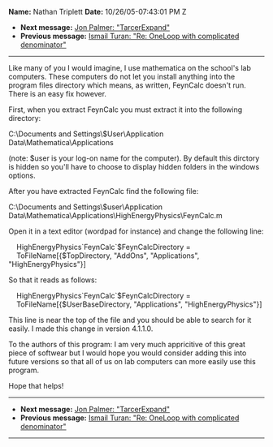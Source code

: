 **Name:** Nathan Triplett
**Date:** 10/26/05-07:43:01 PM Z

  - **Next message:** [Jon Palmer: "TarcerExpand"](0317.html)
  - **Previous message:** [Ismail Turan: "Re: OneLoop with complicated
    denominator"](0315.html)

-----

Like many of you I would imagine, I use mathematica on the school's lab
computers. These computers do not let you install anything into the
program files directory which means, as written, FeynCalc doesn't run.
There is an easy fix however.  

First, when you extract FeynCalc you must extract it into the following
directory:  

C:\\Documents and Settings\\$User\\Application
Data\\Mathematica\\Applications  

(note: $user is your log-on name for the computer). By default this
dirctory is hidden so you'll have to choose to display hidden folders in
the windows options.  

After you have extracted FeynCalc find the following file:  

C:\\Documents and Settings\\$user\\Application
Data\\Mathematica\\Applications\\HighEnergyPhysics\\FeynCalc.m  

Open it in a text editor (wordpad for instance) and change the following
line:  

    HighEnergyPhysics\`FeynCalc\`$FeynCalcDirectory =  
    ToFileName[{$TopDirectory, "AddOns", "Applications",
"HighEnergyPhysics"}]  

So that it reads as follows:  

    HighEnergyPhysics\`FeynCalc\`$FeynCalcDirectory =  
    ToFileName[{$UserBaseDirectory, "Applications",
"HighEnergyPhysics"}]  

This line is near the top of the file and you should be able to search
for it easily. I made this change in version 4.1.1.0.  

To the authors of this program: I am very much appricitive of this great
piece of softwear but I would hope you would consider adding this into
future versions so that all of us on lab computers can more easily use
this program.  

Hope that helps\!  

-----

  - **Next message:** [Jon Palmer: "TarcerExpand"](0317.html)
  - **Previous message:** [Ismail Turan: "Re: OneLoop with complicated
    denominator"](0315.html)

-----

